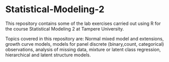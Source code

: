 # Statistical-Modeling-2
This repository contains some of the lab exercises carried out using R for the course Statistical Modeling 2 at Tampere University.

Topics covered in this repository are:
Normal mixed model and extensions, growth curve models, models for panel discrete (binary,count, categorical) observations, analysis of missing data, mixture or latent class regression, hierarchical and latent structure models.
